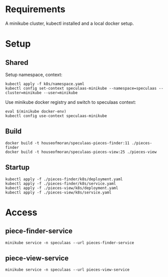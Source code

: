 # Requirements

A minikube cluster, kubectl installed and a local docker setup.

# Setup

## Shared

Setup namespace, context:

    kubectl apply -f k8s/namespace.yaml
    kubectl config set-context speculaas-minikube --namespace=speculaas --cluster=minikube --user=minikube

Use minikube docker registry and switch to speculaas context:

    eval $(minikube docker-env)
    kubectl config use-context speculaas-minikube

## Build

    docker build -t houseofmoran/speculaas-pieces-finder:11 ./pieces-finder
    docker build -t houseofmoran/speculaas-pieces-view:25 ./pieces-view
    
## Startup

    kubectl apply -f ./pieces-finder/k8s/deployment.yaml
    kubectl apply -f ./pieces-finder/k8s/service.yaml
    kubectl apply -f ./pieces-view/k8s/deployment.yaml
    kubectl apply -f ./pieces-view/k8s/service.yaml

# Access

## piece-finder-service

    minikube service -n speculaas --url pieces-finder-service

## piece-view-service

    minikube service -n speculaas --url pieces-view-service
